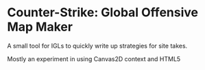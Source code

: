 # Counter-Strike: Global Offensive Map Maker

A small tool for IGLs to quickly write up strategies for site takes.

Mostly an experiment in using Canvas2D context and HTML5
